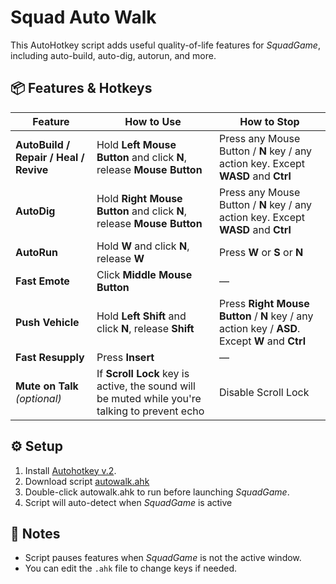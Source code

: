 # Squad Auto Walk

This AutoHotkey script adds useful quality-of-life features for *SquadGame*, including auto-build, auto-dig, autorun, and more.

## 📦 Features & Hotkeys

| Feature                     | How to Use                                                                 | How to Stop                                     |
|-----------------------------|-----------------------------------------------------------------------------|------------------------------------------------|
| **AutoBuild / Repair / Heal / Revive**               | Hold **Left Mouse Button** and click **N**, release **Mouse Button**                                    | Press any Mouse Button / **N** key / any action key. Except **WASD** and **Ctrl**                |
| **AutoDig**                  | Hold **Right Mouse Button** and click **N**, release **Mouse Button**                                   | Press any Mouse Button / **N** key / any action key. Except **WASD** and **Ctrl**                  |
| **AutoRun**                  | Hold **W** and click **N**, release **W**                          | Press **W** or **S** or **N**     |
| **Fast Emote**               | Click **Middle Mouse Button**                                         | —                                   |
| **Push Vehicle**              | Hold **Left Shift** and click **N**, release **Shift**                                                 |  Press **Right Mouse Button** / **N** key / any action key / **ASD**. Except **W** and **Ctrl**                   |
| **Fast Resupply**             | Press **Insert**                                                            | —                                              |
| **Mute on Talk** *(optional)* | If **Scroll Lock** key is active, the sound will be muted while you're talking to prevent echo | Disable Scroll Lock            |

## ⚙️ Setup
1. Install [Autohotkey v.2](https://www.autohotkey.com/download/ahk-v2.exe).
2. Download script [autowalk.ahk](https://github.com/ununnamed/squad_auto_walk/blob/main/autowalk.ahk)
3. Double-click autowalk.ahk to run before launching *SquadGame*.
4. Script will auto-detect when *SquadGame* is active

## 📝 Notes
- Script pauses features when *SquadGame* is not the active window.
- You can edit the `.ahk` file to change keys if needed.
